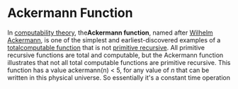 # Ackermann Function

In [computability theory](https://en.wikipedia.org/wiki/Computability_theory), the**Ackermann function**, named after [Wilhelm Ackermann](https://en.wikipedia.org/wiki/Wilhelm_Ackermann), is one of the simplest  and earliest-discovered examples of a [total](https://en.wikipedia.org/wiki/Total_function)[computable function](https://en.wikipedia.org/wiki/Computable_function) that is not [primitive recursive](https://en.wikipedia.org/wiki/Primitive_recursive_function). All primitive recursive functions are total and computable, but the Ackermann function illustrates that not all total computable functions are primitive recursive.
This function has a value ackermann(n) < 5, for any value of *n* that can be written in this physical universe. So essentially it's a constant time operation
